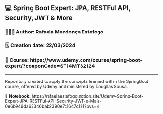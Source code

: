 <h2>💻 Spring Boot Expert: JPA, RESTFul API, Security, JWT & More</h2>

<h3>👩🏻‍💻 Author: Rafaela Mendonça Estefogo</h3>
<h3>🗓️ Creation date: 22/03/2024</h3>
<h3><b>🔗 Course: </b>https://www.udemy.com/course/spring-boot-expert/?couponCode=ST14MT32124</h3>
  
<hr>

<p>Repository created to apply the concepts learned within the SpringBoot course, offered by Udemy and ministered by Dougllas Sousa.</p>

<p><b>📝 Notebook: </b>https://rafaelaestefogo.notion.site/Udemy-Spring-Boot-Expert-JPA-RESTFul-API-Security-JWT-e-Mais-0e6b949da62346bab2390e7c1647c121?pvs=4</p>
